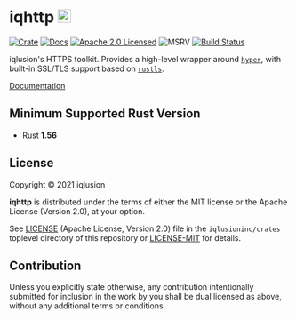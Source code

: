 # iqhttp <a href="https://www.iqlusion.io"><img src="https://storage.googleapis.com/iqlusion-production-web/img/logo/iqlusion-rings-sm.png" alt="iqlusion" width="24" height="24"></a>

[![Crate][crate-image]][crate-link]
[![Docs][docs-image]][docs-link]
[![Apache 2.0 Licensed][license-image]][license-link]
![MSRV][rustc-image]
[![Build Status][build-image]][build-link]

iqlusion's HTTPS toolkit. Provides a high-level wrapper around [`hyper`], with
built-in SSL/TLS support based on [`rustls`].

[Documentation][docs-link]

## Minimum Supported Rust Version

- Rust **1.56**

## License

Copyright © 2021 iqlusion

**iqhttp** is distributed under the terms of either the MIT license
or the Apache License (Version 2.0), at your option.

See [LICENSE] (Apache License, Version 2.0) file in the `iqlusioninc/crates`
toplevel directory of this repository or [LICENSE-MIT] for details.

## Contribution

Unless you explicitly state otherwise, any contribution intentionally
submitted for inclusion in the work by you shall be dual licensed as above,
without any additional terms or conditions.

[//]: # (badges)

[crate-image]: https://img.shields.io/crates/v/iqhttp.svg
[crate-link]: https://crates.io/crates/iqhttp
[docs-image]: https://docs.rs/iqhttp/badge.svg
[docs-link]: https://docs.rs/iqhttp/
[license-image]: https://img.shields.io/badge/license-Apache2.0/MIT-blue.svg
[license-link]: https://github.com/iqlusioninc/crates/blob/main/LICENSE
[rustc-image]: https://img.shields.io/badge/rustc-1.56+-blue.svg
[build-image]: https://github.com/iqlusioninc/crates/actions/workflows/iqhttp.yml/badge.svg
[build-link]: https://github.com/iqlusioninc/crates/actions/workflows/iqhttp.yml

[//]: # (general links)

[`hyper`]: https://github.com/hyperium/hyper
[`rustls`]: https://github.com/ctz/rustls
[LICENSE]: https://github.com/iqlusioninc/crates/blob/main/LICENSE
[LICENSE-MIT]: https://github.com/iqlusioninc/crates/blob/main/iqhttp/LICENSE-MIT

